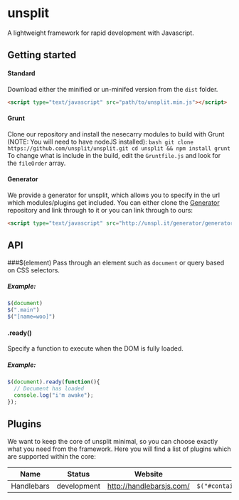# unsplit
A lightweight framework for rapid development with Javascript.
## Getting started
#### Standard
Download either the minified or un-minifed version from the ```dist``` folder. 
```html
<script type="text/javascript" src="path/to/unsplit.min.js"></script>
```
#### Grunt
Clone our repository and install the nesecarry modules to build with Grunt (NOTE: You will need to have nodeJS installed): ```bash git clone 
https://github.com/unsplit/unsplit.git cd unsplit && npm install grunt ``` To change what is include in the build, edit the ```Gruntfile.js``` and look for the 
```fileOrder``` array.
#### Generator
We provide a generator for unsplit, which allows you to specify in the url which modules/plugins get included. You can either clone the 
[Generator](http://github.com/unsplit/generator) repository and link through to it or you can link through to ours:
```html
<script type="text/javascript" src="http://unspl.it/generator/generator.php?core,ajax,handlebars"></script>
```
## API
###$(element)
Pass through an element such as ```document``` or query based on CSS selectors.
##### Example:
```javascript
$(document)
$(".main")
$("[name=woo]")
```
#### .ready()
Specify a function to execute when the DOM is fully loaded.
##### Example:
```javascript
$(document).ready(function(){
  // Document has loaded
  console.log("i'm awake");
});
```

## Plugins
We want to keep the core of unsplit minimal, so you can choose exactly what you need from the framework. Here you will find a list of plugins which are 
supported within the core:

| Name | Status | Website | API |
|-------------|---------------|--------------------------|---------------------------------------|
|Handlebars | development | http://handlebarsjs.com/ | ```$("#container").handlebars(html)```|
